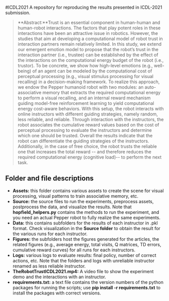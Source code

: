 #ICDL2021
A repository for reproducing the results presented in ICDL-2021 submission.

>**Abstract:**Trust is an essential component in human-human and human-robot interactions. The factors that play potent roles in these interactions have been an attractive issue in robotics. However, the studies that aim at developing a computational model of robot trust in interaction partners remain relatively limited. In this study, we extend our emergent emotion model to propose that the robot’s trust in the interaction partner (i.e., trustee) can be established by the effect of the interactions on the computational energy budget of the robot  (i.e., trustor).  To be concrete, we show how high-level emotions (e.g., well-being) of an agent can be modeled by the computational cost of perceptual processing (e.g., visual stimulus processing for visual recalling) in a decision-making framework. To realize this approach, we endow the Pepper humanoid robot with two modules: an auto-associative memory that extracts the required computational energy to perform a visual recalling, and an internal reward mechanism guiding model-free reinforcement learning to yield computational energy cost-aware behaviors.   With this setup, the robot interacts with online instructors with different guiding strategies, namely random, less reliable, and reliable. Through interaction with the instructors, the robot associates the cumulative reward values based on the cost of perceptual processing to evaluate the instructors and determine which one should be trusted. Overall the results indicate that the robot can differentiate the guiding strategies of the instructors. Additionally, in the case of free choice, the robot trusts the reliable one that increases the total reward -- and therefore reduces the required computational energy (cognitive load)-- to perform the next task.

## Folder and file descriptions
+ **Assets:** this folder contains various assets to create the scene for visual processing, visual patterns to train associative memory, etc.  
+ **Source:** the source files to run the experiments, preprocess assets, postprocess the data, and visualize the results.  Note that **hopfield_helpers.py** contains the methods to run the experiment, and you need an actual Pepper robot to fully realize the same experiments. 
+ **Data:** this contains subfolders for the results of each instructor in .pkl format. Check visualization in the **Source folder** to obtain the result for the various runs for each instructor.  
+ **Figures:** the subfolders host the figures generated for the articles, the related figures (e.g., average energy, total visits, Q matrices, TD errors, cumulative reward curves) for all runs for each instructors. 
+ **Logs:** various logs to evaluate results: final policy, number of correct actions, etc. Note that the folders and logs with unreliable instructor renamed as less reliable instructor.  
+ **TheRobotTrustICDL2021.mp4:** A video file to show the experiment demo and the interactions with an instructor.  
+ **requirements.txt:** a text file contains the version numbers of the python packages for running the scripts; use **pip install -r requirements.txt** to install the packages with correct versions.  